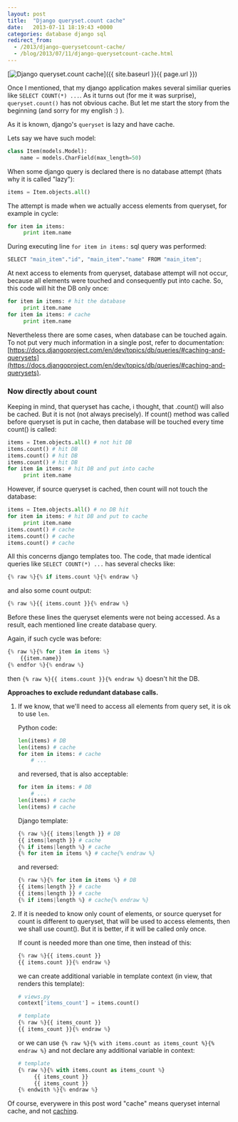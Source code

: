 ```yaml
---
layout: post
title:  "Django queryset.count cache"
date:   2013-07-11 18:19:43 +0000
categories: database django sql
redirect_from:
  - /2013/django-querysetcount-cache/
  - /blog/2013/07/11/django-querysetcount-cache.html
---
```


[![Django queryset.count cache](/assets/images/posts/2013-07-11-django-querysetcount-cache/to-count-22117_small.jpeg "Django queryset.count cache")]({{ site.baseurl }}{{ page.url }})

Once I mentioned, that my django application makes several similiar queries like `SELECT COUNT(*) ...`. As it turns out (for me it was surprise), `queryset.count()` has not obvious cache. But let me start the story from the beginning (and sorry for my english :) ).

<!--more-->

As it is known, django's `queryset` is lazy and have cache.

Lets say we have such model:

```python
class Item(models.Model):
    name = models.CharField(max_length=50)
```

When some django query is declared there is no database attempt (thats why it is called "lazy"):

```python
items = Item.objects.all()
```

The attempt is made when we actually access elements from queryset, for example in cycle:

```python
for item in items:
     print item.name
```

During executing line `for item in items:` sql query was performed:

```python
SELECT "main_item"."id", "main_item"."name" FROM "main_item";
```

At next access to elements from queryset, database attempt will not occur, because all elements were touched and consequently put into cache. So, this code will hit the DB only once:

```python
for item in items: # hit the database
     print item.name
for item in items: # cache
     print item.name
```

Nevertheless there are some cases, when database can be touched again. To not put very much information in a single post, refer to documentation: [https://docs.djangoproject.com/en/dev/topics/db/queries/#caching-and-querysets](https://docs.djangoproject.com/en/dev/topics/db/queries/#caching-and-querysets).

### Now directly about count

Keeping in mind, that queryset has cache, i thought, that .count() will also be cached. But it is not (not always precisely). If count() method was called before queryset is put in cache, then database will be touched every time count() is called:

```python
items = Item.objects.all() # not hit DB
items.count() # hit DB
items.count() # hit DB
items.count() # hit DB
for item in items: # hit DB and put into cache
     print item.name
```

Нowever, if source queryset is cached, then count will not touch the database:

```python
items = Item.objects.all() # no DB hit
for item in items: # hit DB and put to cache
     print item.name
items.count() # cache
items.count() # cache
items.count() # cache
```

All this concerns django templates too. The code, that made identical queries like `SELECT COUNT(*) ...` has several checks like:

```python
{% raw %}{% if items.count %}{% endraw %}
```

and also some count output:

```python
{% raw %}{{ items.count }}{% endraw %}
```

Before these lines the queryset elements were not being accessed. As a result, each mentioned line create database query.

Again, if such cycle was before:

```python
{% raw %}{% for item in items %}
    {{item.name}}
{% endfor %}{% endraw %}
```

then `{% raw %}{{ items.count }}{% endraw %}` doesn't hit the DB.

**Approaches to exclude redundant database calls.**

1. If we know, that we'll need to access all elements from query set, it is ok to use `len`.

     Python code:

     ```python
     len(items) # DB
     len(items) # cache
     for item in items: # cache
         # ...
     ```

     and reversed, that is also acceptable:

     ```python
     for item in items: # DB
         # ...
     len(items) # cache
     len(items) # cache
     ```

     Django template:

     ```python
     {% raw %}{{ items|length }} # DB
     {{ items|length }} # cache
     {% if items|length %} # cache
     {% for item in items %} # cache{% endraw %}
     ```

     and reversed:

     ```python
     {% raw %}{% for item in items %} # DB
     {{ items|length }} # cache
     {{ items|length }} # cache
     {% if items|length %} # cache{% endraw %}
     ```


2. If it is needed to know only count of elements, or source queryset for count is different to queryset, that will be used to access elements, then we shall use count(). But it is better, if it will be called only once.

     If count is needed more than one time, then instead of this:

     ```python
     {% raw %}{{ items.count }}
     {{ items.count }}{% endraw %}
     ```

     we can create additional variable in template context (in view, that renders this template):

     ```python
     # views.py
     context['items_count'] = items.count()

     # template
     {% raw %}{{ items_count }}
     {{ items_count }}{% endraw %}
     ```

     or we can use `{% raw %}{% with items.count as items_count %}{% endraw %}` and not declare any additional variable in context:

     ```python
     # template
     {% raw %}{% with items.count as items_count %}
          {{ items_count }}
          {{ items_count }}
     {% endwith %}{% endraw %}
     ```

Of course, everywere in this post word "cache" means queryset internal cache, and not [caching](https://docs.djangoproject.com/en/dev/topics/cache/).
